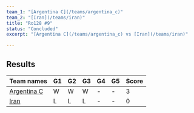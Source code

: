 ```yaml
---
team_1: "[Argentina C](/teams/argentina_c)"
team_2: "[Iran](/teams/iran)"
title: "Ro128 #9"
status: "Concluded"
excerpt: "[Argentina C](/teams/argentina_c) vs [Iran](/teams/iran)"

---
```

## Results

| Team names | G1 | G2 | G3 | G4 | G5 | Score |
| -- | -- | -- | -- | -- | -- | -- |
| [Argentina C](/teams/argentina_c) | W | W | W | - | - | 3 |
| [Iran](/teams/iran) | L | L | L | - | - | 0 |
